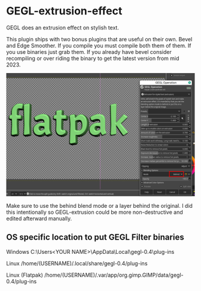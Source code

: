 # GEGL-extrusion-effect
GEGL does an extrusion effect on stylish text. 

This plugin ships with two bonus plugins that are useful on their own. Bevel and Edge Smoother. If you compile you must compile both them of them. If you use binaries just grab them. If you already have bevel consider recompiling or over riding the binary to get the latest version from mid 2023. 

![image preview](extrusion_best.png )
 
 Make sure to use the behind blend mode or a layer behind the original. I did this intentionally so GEGL-extrusion could be more non-destructive and edited afterward manually.
 
 

## OS specific location to put GEGL Filter binaries 

Windows
 C:\\Users\<YOUR NAME>\AppData\Local\gegl-0.4\plug-ins
 
 Linux 
 /home/(USERNAME)/.local/share/gegl-0.4/plug-ins
 
 Linux (Flatpak)
 /home/(USERNAME)/.var/app/org.gimp.GIMP/data/gegl-0.4/plug-ins

